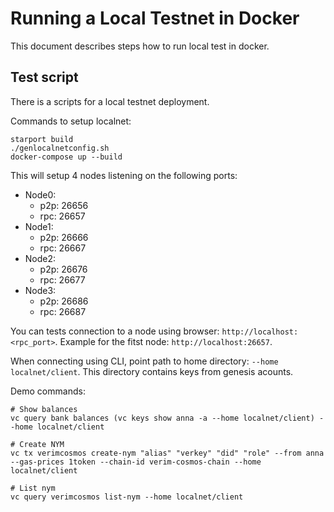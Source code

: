 # Running a Local Testnet in Docker

This document describes steps how to run local test in docker.

## Test script

There is a scripts for a local testnet deployment.

Commands to setup localnet:

```
starport build
./genlocalnetconfig.sh
docker-compose up --build
```

This will setup 4 nodes listening on the following ports:

- Node0:
    - p2p: 26656
    - rpc: 26657
- Node1:
    - p2p: 26666
    - rpc: 26667
- Node2:
    - p2p: 26676
    - rpc: 26677
- Node3:
    - p2p: 26686
    - rpc: 26687

You can tests connection to a node using browser: `http://localhost:<rpc_port>`. Example for the fitst node: `http://localhost:26657`.

When connecting using CLI, point path to home directory: `--home localnet/client`. This directory contains keys from genesis acounts.

Demo commands:

```
# Show balances
vc query bank balances (vc keys show anna -a --home localnet/client) --home localnet/client

# Create NYM
vc tx verimcosmos create-nym "alias" "verkey" "did" "role" --from anna --gas-prices 1token --chain-id verim-cosmos-chain --home localnet/client

# List nym
vc query verimcosmos list-nym --home localnet/client
```
